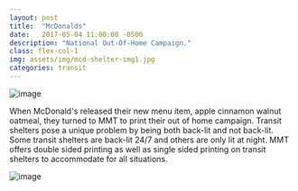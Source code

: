 ```yaml
---
layout: post
title:  "McDonalds"
date:   2017-05-04 11:00:00 -0500
description: "National Out-Of-Home Campaign."
class: flex-col-1
img: assets/img/mcd-shelter-img1.jpg
categories: transit
---
```

![image](../../assets/img/mcd-hero.jpg "McDonalds hero image")

<span>W</span>hen McDonald's released their new menu item, apple cinnamon walnut oatmeal, they turned to MMT to print their out of home campaign. Transit shelters pose a unique problem by being both back-lit and not back-lit. Some transit shelters are back-lit 24/7 and others are only lit at night. MMT offers double sided printing as well as single sided printing on transit shelters to accommodate for all situations.

![image](../../assets/img/mcd-shelter-img2.jpg "McDonalds shelter")
